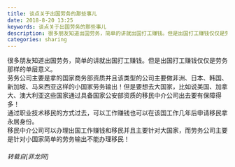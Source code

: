```yaml
---
title: 谈点关于出国劳务的那些事儿
date: 2018-8-20 13:25
keywords: 谈点关于出国劳务的那些事儿
description: 很多朋友知道出国劳务，简单的讲就出国打工赚钱。但是出国打工赚钱仅仅是劳务那样的单层意义。劳务公司主要是拿的国家商务部资质并且该类型的公司主要做非洲、日本、韩国、新加坡、马来西亚这样的小国家劳务输出！但是要想去大国家，比如说美国、加拿大、澳大利亚这些国家通过具备国家公安部资质的移民中介公司出去要有保障得多！通过职业技术移民的方式过去，可以工作赚钱也可以在该国工作几年后申请移民拿永居身份。移民中介公司可以办理出国工作赚钱和移民并且主要针对大国家，而劳务公司主要是针对小国家简单的劳务输出不能办理移民！
categories: sharing
---
```

<td class="t_f" id="postmessage_1665787">

很多朋友知道出国劳务，简单的讲就出国打工赚钱。但是出国打工赚钱仅仅是劳务那样的单层意义。<br/>
劳务公司主要是拿的国家商务部资质并且该类型的公司主要做非洲、日本、韩国、新加坡、马来西亚这样的小国家劳务输出！但是要想去大国家，比如说美国、加拿大、澳大利亚这些国家通过具备国家公安部资质的移民中介公司出去要有保障得多！<br/>
通过职业技术移民的方式过去，可以工作赚钱也可以在该国工作几年后申请移民拿永居身份。<br/>
移民中介公司可以办理出国工作赚钱和移民并且主要针对大国家，而劳务公司主要是针对小国家简单的劳务输出不能办理移民！</td>
###### 转载自[菲龙网]